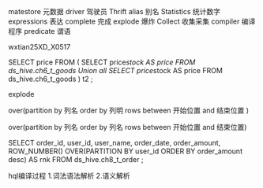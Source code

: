 matestore 元数据
driver 驾驶员
Thrift 
alias 别名 
Statistics 统计数字
expressions 表达
complete 完成 
explode 爆炸
Collect 收集采集
compiler 编译程序
predicate 谓语

wxtian25XD_X0517

SELECT price FROM ( SELECT price*stock AS price FROM ds_hive.ch6_t_goods Union all SELECT price*stock AS price FROM ds_hive.ch6_t_goods ) t2 ;



explode

over(partition by 列名 order by 列明 rows between  开始位置 and 结束位置 )

over(partition by  列名 order by 列名 rows between 开始位置 and  结束位置)

SELECT order_id, user_id, user_name, order_date, order_amount, ROW_NUMBER() OVER(PARTITION BY user_id ORDER BY order_amount desc) AS rnk FROM ds_hive.ch8_t_order ;

hql编译过程
1.词法语法解析
2.语义解析
